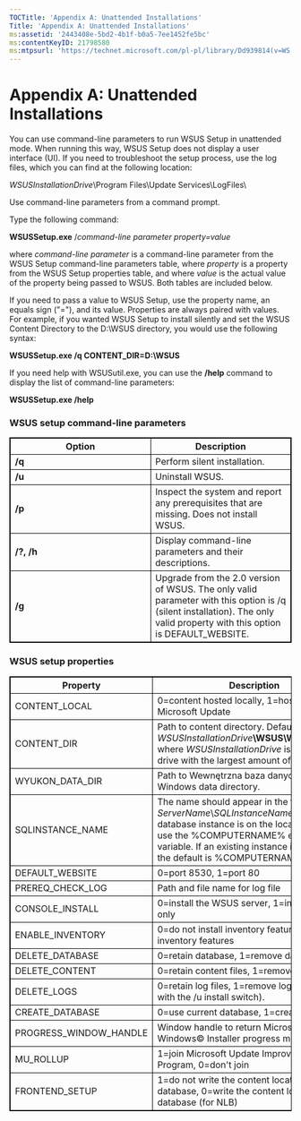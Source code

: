 ```yaml
---
TOCTitle: 'Appendix A: Unattended Installations'
Title: 'Appendix A: Unattended Installations'
ms:assetid: '2443408e-5bd2-4b1f-b0a5-7ee1452fe5bc'
ms:contentKeyID: 21798580
ms:mtpsurl: 'https://technet.microsoft.com/pl-pl/library/Dd939814(v=WS.10)'
---
```


Appendix A: Unattended Installations
====================================

You can use command-line parameters to run WSUS Setup in unattended mode. When running this way, WSUS Setup does not display a user interface (UI). If you need to troubleshoot the setup process, use the log files, which you can find at the following location:

*WSUSInstallationDrive*\\Program Files\\Update Services\\LogFiles\\

Use command-line parameters from a command prompt.

Type the following command:

**WSUSSetup.exe** /*command-line parameter property=value*

where *command-line parameter* is a command-line parameter from the WSUS Setup command-line parameters table, where *property* is a property from the WSUS Setup properties table, and where *value* is the actual value of the property being passed to WSUS. Both tables are included below.

If you need to pass a value to WSUS Setup, use the property name, an equals sign ("="), and its value. Properties are always paired with values. For example, if you wanted WSUS Setup to install silently and set the WSUS Content Directory to the D:\\WSUS directory, you would use the following syntax:

**WSUSSetup.exe /q CONTENT\_DIR=D:\\WSUS**

If you need help with WSUSutil.exe, you can use the **/help** command to display the list of command-line parameters:

**WSUSSetup.exe /help**

### WSUS setup command-line parameters

 
<p></p>
<table style="border:1px solid black;">
<colgroup>
<col width="50%" />
<col width="50%" />
</colgroup>
<thead>
<tr class="header">
<th style="border:1px solid black;" >Option</th>
<th style="border:1px solid black;" >Description</th>
</tr>
</thead>
<tbody>
<tr class="odd">
<td style="border:1px solid black;"><strong>/q</strong></td>
<td style="border:1px solid black;">Perform silent installation.</td>
</tr>
<tr class="even">
<td style="border:1px solid black;"><strong>/u</strong></td>
<td style="border:1px solid black;">Uninstall WSUS.</td>
</tr>
<tr class="odd">
<td style="border:1px solid black;"><strong>/p</strong></td>
<td style="border:1px solid black;">Inspect the system and report any prerequisites that are missing. Does not install WSUS.</td>
</tr>
<tr class="even">
<td style="border:1px solid black;"><strong>/?, /h</strong></td>
<td style="border:1px solid black;">Display command-line parameters and their descriptions.</td>
</tr>
<tr class="odd">
<td style="border:1px solid black;"><strong>/g</strong></td>
<td style="border:1px solid black;">Upgrade from the 2.0 version of WSUS. The only valid parameter with this option is /q (silent installation). The only valid property with this option is DEFAULT_WEBSITE.</td>
</tr>
</tbody>
</table>
  
### WSUS setup properties

 
<p></p>
<table style="border:1px solid black;">
<colgroup>
<col width="50%" />
<col width="50%" />
</colgroup>
<thead>
<tr class="header">
<th style="border:1px solid black;" >Property</th>
<th style="border:1px solid black;" >Description</th>
</tr>
</thead>
<tbody>
<tr class="odd">
<td style="border:1px solid black;">CONTENT_LOCAL</td>
<td style="border:1px solid black;">0=content hosted locally, 1=host on Microsoft Update</td>
</tr>
<tr class="even">
<td style="border:1px solid black;">CONTENT_DIR</td>
<td style="border:1px solid black;">Path to content directory. Default is <em>WSUSInstallationDrive</em><strong>\WSUS\WSUSContent</strong>, where <em>WSUSInstallationDrive</em> is the local drive with the largest amount of free space.</td>
</tr>
<tr class="odd">
<td style="border:1px solid black;">WYUKON_DATA_DIR</td>
<td style="border:1px solid black;">Path to Wewnętrzna baza danych systemu Windows data directory.</td>
</tr>
<tr class="even">
<td style="border:1px solid black;">SQLINSTANCE_NAME</td>
<td style="border:1px solid black;">The name should appear in the format <em>ServerName</em>\<em>SQLInstanceName</em>. If the database instance is on the local machine, use the %COMPUTERNAME% environment variable. If an existing instance is not present, the default is %COMPUTERNAME%\WSUS.</td>
</tr>
<tr class="odd">
<td style="border:1px solid black;">DEFAULT_WEBSITE</td>
<td style="border:1px solid black;">0=port 8530, 1=port 80</td>
</tr>
<tr class="even">
<td style="border:1px solid black;">PREREQ_CHECK_LOG</td>
<td style="border:1px solid black;">Path and file name for log file</td>
</tr>
<tr class="odd">
<td style="border:1px solid black;">CONSOLE_INSTALL</td>
<td style="border:1px solid black;">0=install the WSUS server, 1=install console only</td>
</tr>
<tr class="even">
<td style="border:1px solid black;">ENABLE_INVENTORY</td>
<td style="border:1px solid black;">0=do not install inventory features, 1=install inventory features</td>
</tr>
<tr class="odd">
<td style="border:1px solid black;">DELETE_DATABASE</td>
<td style="border:1px solid black;">0=retain database, 1=remove database</td>
</tr>
<tr class="even">
<td style="border:1px solid black;">DELETE_CONTENT</td>
<td style="border:1px solid black;">0=retain content files, 1=remove content files</td>
</tr>
<tr class="odd">
<td style="border:1px solid black;">DELETE_LOGS</td>
<td style="border:1px solid black;">0=retain log files, 1=remove log files (used with the /u install switch).</td>
</tr>
<tr class="even">
<td style="border:1px solid black;">CREATE_DATABASE</td>
<td style="border:1px solid black;">0=use current database, 1=create database</td>
</tr>
<tr class="odd">
<td style="border:1px solid black;">PROGRESS_WINDOW_HANDLE</td>
<td style="border:1px solid black;">Window handle to return Microsoft© Windows© Installer progress messages.</td>
</tr>
<tr class="even">
<td style="border:1px solid black;">MU_ROLLUP</td>
<td style="border:1px solid black;">1=join Microsoft Update Improvement Program, 0=don't join</td>
</tr>
<tr class="odd">
<td style="border:1px solid black;">FRONTEND_SETUP</td>
<td style="border:1px solid black;">1=do not write the content location to the database, 0=write the content location to the database (for NLB)</td>
</tr>
</tbody>
</table>
